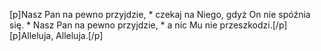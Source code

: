[p]Nasz Pan na pewno przyjdzie, * czekaj na Niego, gdyż On nie spóźnia się. * Nasz Pan na pewno przyjdzie, * a nic Mu nie przeszkodzi.[/p][p]Alleluja, Alleluja.[/p]